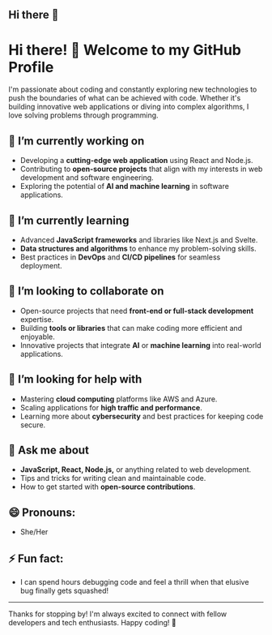 ## Hi there 👋

<!--
**paganeo/paganeo** is a ✨ _special_ ✨ repository because its `README.md` (this file) appears on your GitHub profile.

Here are some ideas to get you started:

- 🔭 I’m currently working on ...
- 🌱 I’m currently learning ...
- 👯 I’m looking to collaborate on ...
- 🤔 I’m looking for help with ...
- 💬 Ask me about ...
- 📫 How to reach me: ...
- 😄 Pronouns: ...
- ⚡ Fun fact: ...
-->

# Hi there! 👋 Welcome to my GitHub Profile

I'm passionate about coding and constantly exploring new technologies to push the boundaries of what can be achieved with code. Whether it's building innovative web applications or diving into complex algorithms, I love solving problems through programming.

## 🔭 I’m currently working on
- Developing a **cutting-edge web application** using React and Node.js.
- Contributing to **open-source projects** that align with my interests in web development and software engineering.
- Exploring the potential of **AI and machine learning** in software applications.

## 🌱 I’m currently learning
- Advanced **JavaScript frameworks** and libraries like Next.js and Svelte.
- **Data structures and algorithms** to enhance my problem-solving skills.
- Best practices in **DevOps** and **CI/CD pipelines** for seamless deployment.

## 👯 I’m looking to collaborate on
- Open-source projects that need **front-end or full-stack development** expertise.
- Building **tools or libraries** that can make coding more efficient and enjoyable.
- Innovative projects that integrate **AI** or **machine learning** into real-world applications.

## 🤔 I’m looking for help with
- Mastering **cloud computing** platforms like AWS and Azure.
- Scaling applications for **high traffic and performance**.
- Learning more about **cybersecurity** and best practices for keeping code secure.

## 💬 Ask me about
- **JavaScript, React, Node.js,** or anything related to web development.
- Tips and tricks for writing clean and maintainable code.
- How to get started with **open-source contributions**.

## 😄 Pronouns: 
- She/Her

## ⚡ Fun fact:
- I can spend hours debugging code and feel a thrill when that elusive bug finally gets squashed!

---

Thanks for stopping by! I'm always excited to connect with fellow developers and tech enthusiasts. Happy coding! 🚀
